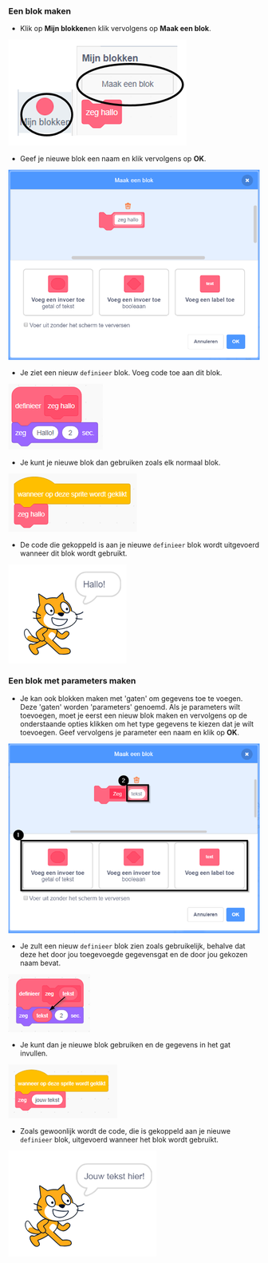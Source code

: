 ### Een blok maken

+ Klik op **Mijn blokken**en klik vervolgens op **Maak een blok**.

![Mijn blokken](images/my-blocks-annotated.png)

+ Geef je nieuwe blok een naam en klik vervolgens op **OK**.

![Maak een nieuw blok](images/block-create.png)

+ Je ziet een nieuw `definieer` blok. Voeg code toe aan dit blok.

![Definieer een nieuw blok](images/block-define.png)

+ Je kunt je nieuwe blok dan gebruiken zoals elk normaal blok.

![Gebruik een nieuw blok](images/block-use.png)

+ De code die gekoppeld is aan je nieuwe `definieer` blok wordt uitgevoerd wanneer dit blok wordt gebruikt.

![Test een nieuw blok](images/block-test.png)

### Een blok met parameters maken

+ Je kan ook blokken maken met 'gaten' om gegevens toe te voegen. Deze 'gaten' worden 'parameters' genoemd. Als je parameters wilt toevoegen, moet je eerst een nieuw blok maken en vervolgens op de onderstaande opties klikken om het type gegevens te kiezen dat je wilt toevoegen. Geef vervolgens je parameter een naam en klik op **OK**.

![Maak een nieuw blok met parameters](images/parameter-create-annotated.png)

+ Je zult een nieuw `definieer` blok zien zoals gebruikelijk, behalve dat deze het door jou toegevoegde gegevensgat en de door jou gekozen naam bevat.

![Definieer een nieuw blok met parameters](images/parameter-define-annotated.png)

+ Je kunt dan je nieuwe blok gebruiken en de gegevens in het gat invullen.

![Gebruik een nieuw blok met parameters](images/parameter-use.png)

+ Zoals gewoonlijk wordt de code, die is gekoppeld aan je nieuwe `definieer` blok, uitgevoerd wanneer het blok wordt gebruikt.

![Test een nieuw blok met parameters](images/parameter-test.png)